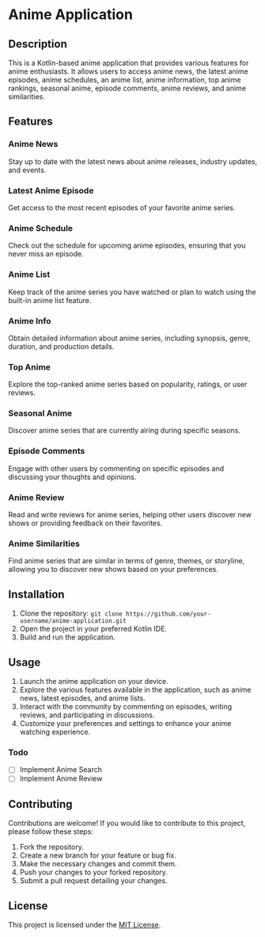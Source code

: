 # Anime Application

## Description
This is a Kotlin-based anime application that provides various features for anime enthusiasts. It allows users to access anime news, the latest anime episodes, anime schedules, an anime list, anime information, top anime rankings, seasonal anime, episode comments, anime reviews, and anime similarities.

## Features

### Anime News
Stay up to date with the latest news about anime releases, industry updates, and events.

### Latest Anime Episode
Get access to the most recent episodes of your favorite anime series.

### Anime Schedule
Check out the schedule for upcoming anime episodes, ensuring that you never miss an episode.

### Anime List
Keep track of the anime series you have watched or plan to watch using the built-in anime list feature.

### Anime Info
Obtain detailed information about anime series, including synopsis, genre, duration, and production details.

### Top Anime
Explore the top-ranked anime series based on popularity, ratings, or user reviews.

### Seasonal Anime
Discover anime series that are currently airing during specific seasons.

### Episode Comments
Engage with other users by commenting on specific episodes and discussing your thoughts and opinions.

### Anime Review
Read and write reviews for anime series, helping other users discover new shows or providing feedback on their favorites.

### Anime Similarities
Find anime series that are similar in terms of genre, themes, or storyline, allowing you to discover new shows based on your preferences.

## Installation
1. Clone the repository: `git clone https://github.com/your-username/anime-application.git`
2. Open the project in your preferred Kotlin IDE.
3. Build and run the application.

## Usage
1. Launch the anime application on your device.
2. Explore the various features available in the application, such as anime news, latest episodes, and anime lists.
3. Interact with the community by commenting on episodes, writing reviews, and participating in discussions.
4. Customize your preferences and settings to enhance your anime watching experience.

### Todo

- [ ] Implement Anime Search 
- [ ] Implement Anime Review 

## Contributing
Contributions are welcome! If you would like to contribute to this project, please follow these steps:
1. Fork the repository.
2. Create a new branch for your feature or bug fix.
3. Make the necessary changes and commit them.
4. Push your changes to your forked repository.
5. Submit a pull request detailing your changes.

## License
This project is licensed under the [MIT License](LICENSE).

